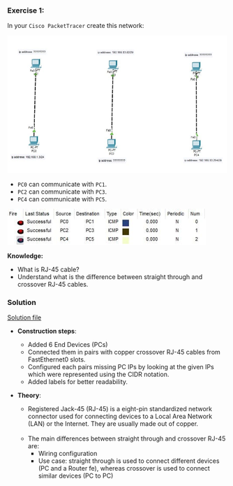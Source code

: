 ### Exercise 1:

In your `Cisco PacketTracer` create this network:

![ex01](../images/ex01.jpg)

- `PC0` can communicate with `PC1`.
- `PC2` can communicate with `PC3`.
- `PC4` can communicate with `PC5`.

![ex01-scenario](../images/ex01-scenario.jpg)

**Knowledge:**

- What is RJ-45 cable?
- Understand what is the difference between straight through and crossover RJ-45 cables.

### **Solution**

[Solution file](ex01.pkt)

  - **Construction steps**:
    - Added 6 End Devices (PCs)
    - Connected them in pairs with copper crossover RJ-45 cables from FastEthernet0 slots.
    - Configured each pairs missing PC IPs by looking at the given IPs which were represented using the CIDR notation.
    - Added labels for better readability.

  - **Theory**: 
    - Registered Jack-45 (RJ-45) is a eight-pin standardized network connector used for connecting devices to a Local Area Network (LAN) or the Internet. They are usually made out of copper.
    <br><br>
     - The main differences between straight through and crossover RJ-45 are:
         - Wiring configuration
         - Use case: straight through is used to connect different devices (PC and a Router fe), whereas crossover is used to connect similar devices (PC to PC)
    <br><br>
